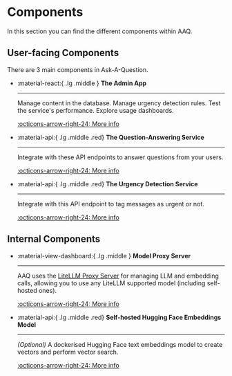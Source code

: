 # Components

In this section you can find the different components within AAQ.

## User-facing Components

There are 3 main components in Ask-A-Question.

<div class="grid cards" markdown>

- :material-react:{ .lg .middle } __The Admin App__

    ---

    Manage content in the database. Manage urgency detection rules. Test the service's performance.
    Explore usage dashboards.

    [:octicons-arrow-right-24: More info](./admin-app/index.md)

- :material-api:{ .lg .middle .red} __The Question-Answering Service__

    ---

    Integrate with these API endpoints to answer questions from your
    users.

    [:octicons-arrow-right-24: More info](./qa-service/index.md)

- :material-api:{ .lg .middle .red} __The Urgency Detection Service__

    ---

    Integrate with this API endpoint to tag messages as urgent or not.

    [:octicons-arrow-right-24: More info](./urgency-detection/index.md)

</div>

## Internal Components

<div class="grid cards" markdown>

- :material-view-dashboard:{ .lg .middle } __Model Proxy Server__

    ---

    AAQ uses the [LiteLLM Proxy Server](https://litellm.vercel.app/docs/simple_proxy) for
    managing LLM and embedding calls, allowing you to use any LiteLLM supported model (including self-hosted ones).

    [:octicons-arrow-right-24: More info](./litellm-proxy/index.md)

- :material-api:{ .lg .middle .red} __Self-hosted Hugging Face Embeddings Model__

    ---

    _(Optional)_ A dockerised Hugging Face text embeddings model to create vectors
  and perform vector search.

    [:octicons-arrow-right-24: More info](./huggingface-embeddings/index.md)

</div>
